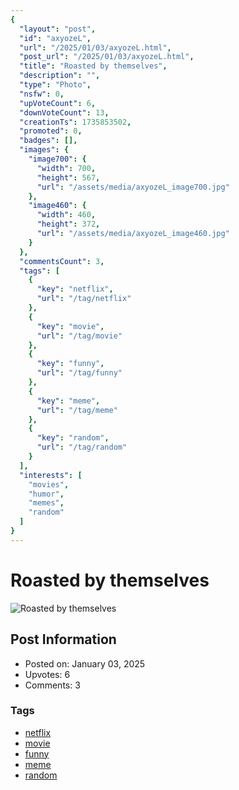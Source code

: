 ```yaml
---
{
  "layout": "post",
  "id": "axyozeL",
  "url": "/2025/01/03/axyozeL.html",
  "post_url": "/2025/01/03/axyozeL.html",
  "title": "Roasted by themselves",
  "description": "",
  "type": "Photo",
  "nsfw": 0,
  "upVoteCount": 6,
  "downVoteCount": 13,
  "creationTs": 1735853502,
  "promoted": 0,
  "badges": [],
  "images": {
    "image700": {
      "width": 700,
      "height": 567,
      "url": "/assets/media/axyozeL_image700.jpg"
    },
    "image460": {
      "width": 460,
      "height": 372,
      "url": "/assets/media/axyozeL_image460.jpg"
    }
  },
  "commentsCount": 3,
  "tags": [
    {
      "key": "netflix",
      "url": "/tag/netflix"
    },
    {
      "key": "movie",
      "url": "/tag/movie"
    },
    {
      "key": "funny",
      "url": "/tag/funny"
    },
    {
      "key": "meme",
      "url": "/tag/meme"
    },
    {
      "key": "random",
      "url": "/tag/random"
    }
  ],
  "interests": [
    "movies",
    "humor",
    "memes",
    "random"
  ]
}
---
```


# Roasted by themselves

![Roasted by themselves](/assets/media/axyozeL_image700.jpg)

## Post Information

- Posted on: January 03, 2025
- Upvotes: 6
- Comments: 3

### Tags

- [netflix](/tag/netflix)
- [movie](/tag/movie)
- [funny](/tag/funny)
- [meme](/tag/meme)
- [random](/tag/random)
